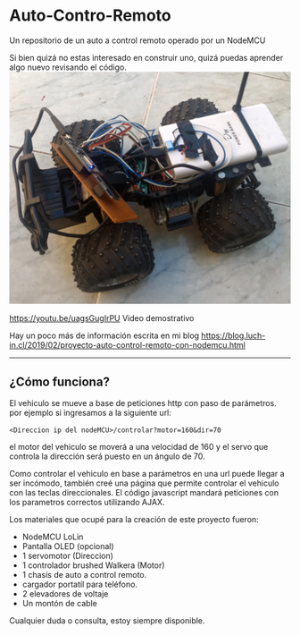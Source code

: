 # Auto-Contro-Remoto
Un repositorio de un auto a control remoto operado por un NodeMCU

Si bien quizá no estas interesado en construir uno, quizá puedas aprender algo nuevo
revisando el código.
![alt text](https://raw.githubusercontent.com/whitesoundcl/Auto-Contro-Remoto/master/imagenes/imagen1.jpg "El auto en cuestión XD")

https://youtu.be/uagsGugIrPU Video demostrativo

Hay un poco más de información escrita en mi blog
https://blog.luch-in.cl/2019/02/proyecto-auto-control-remoto-con-nodemcu.html
___
## ¿Cómo funciona?
El vehiculo se mueve a base de peticiones http con paso de parámetros.
por ejemplo si ingresamos a la siguiente url:
```
<Direccion ip del nodeMCU>/controlar?motor=160&dir=70
```
el motor del vehiculo se moverá a una velocidad de 160 y el servo que controla la
dirección será puesto en un ángulo de 70.

Como controlar el vehiculo en base a parámetros en una url puede llegar a ser incómodo,
también creé una página que permite controlar el vehiculo con las teclas direccionales.
El código javascript mandará peticiones con los parametros correctos utilizando AJAX.



Los materiales que ocupé para la creación de este proyecto fueron:
+ NodeMCU LoLin
+ Pantalla OLED (opcional)
+ 1 servomotor (Direccion)
+ 1 controlador brushed Walkera (Motor)
+ 1 chasís de auto a control remoto.
+ cargador portatíl para teléfono.
+ 2 elevadores de voltaje
+ Un montón de cable

Cualquier duda o consulta, estoy siempre disponible.
